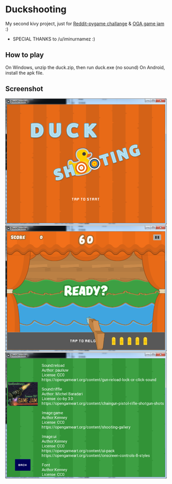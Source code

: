 # Duckshooting 

My second kivy project, just for [Reddit-pygame challange](https://www.reddit.com/r/pygame/comments/6mpdbh/challenge_shooting_gallery/) & [OGA game jam](https://itch.io/jam/opengame-art-game-jam) :)
* SPECIAL THANKS to /u/iminurnamez  :)
## How to play
On Windows, unzip the duck.zip, then run duck.exe (no sound)
On Android, install the apk file.
## Screenshot
![screenshot1](https://github.com/xinmingzhang/Duckshooting/blob/master/s1.png)
![screenshot2](https://github.com/xinmingzhang/Duckshooting/blob/master/s3.png)
![screenshot2](https://github.com/xinmingzhang/Duckshooting/blob/master/s2.png)
  


